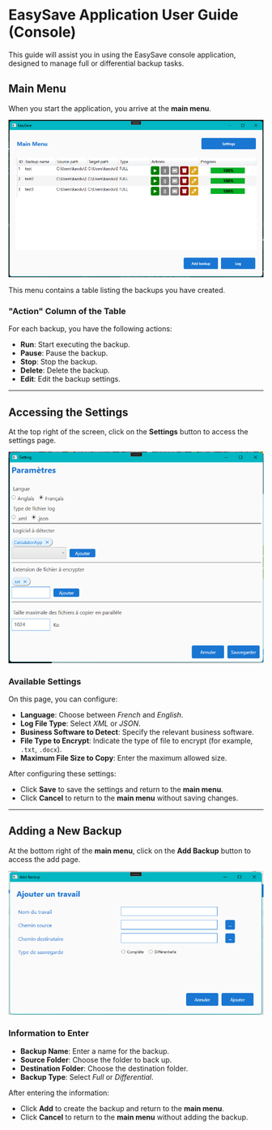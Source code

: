 # EasySave Application User Guide (Console)

This guide will assist you in using the EasySave console application, designed to manage full or differential backup tasks.

## Main Menu
When you start the application, you arrive at the **main menu**.  

![Main Menu](Image_En/Main_Menu.png)

This menu contains a table listing the backups you have created.

### "Action" Column of the Table
For each backup, you have the following actions:
- **Run**: Start executing the backup.
- **Pause**: Pause the backup.
- **Stop**: Stop the backup.
- **Delete**: Delete the backup.
- **Edit**: Edit the backup settings.

---

## Accessing the Settings
At the top right of the screen, click on the **Settings** button to access the settings page.

![Main Menu](Image/Interface_Parametre.png)

### Available Settings
On this page, you can configure:
- **Language**: Choose between *French* and *English*.
- **Log File Type**: Select *XML* or *JSON*.
- **Business Software to Detect**: Specify the relevant business software.
- **File Type to Encrypt**: Indicate the type of file to encrypt (for example, `.txt`, `.docx`).
- **Maximum File Size to Copy**: Enter the maximum allowed size.

After configuring these settings:
- Click **Save** to save the settings and return to the **main menu**.
- Click **Cancel** to return to the **main menu** without saving changes.

---

## Adding a New Backup
At the bottom right of the **main menu**, click on the **Add Backup** button to access the add page.

![Main Menu](Image/Interface_Add.png)

### Information to Enter
- **Backup Name**: Enter a name for the backup.
- **Source Folder**: Choose the folder to back up.
- **Destination Folder**: Choose the destination folder.
- **Backup Type**: Select *Full* or *Differential*.

After entering the information:
- Click **Add** to create the backup and return to the **main menu**.
- Click **Cancel** to return to the **main menu** without adding the backup.

